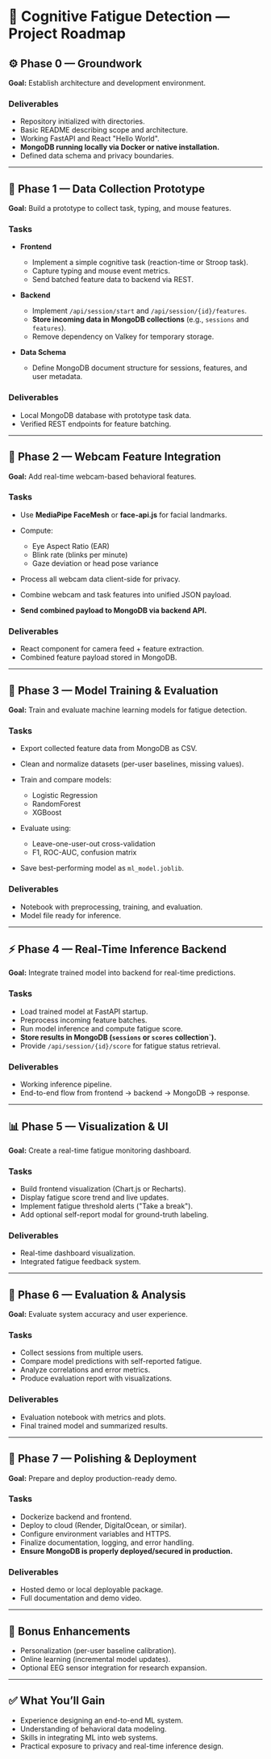 # 🧭 Cognitive Fatigue Detection — Project Roadmap

## ⚙️ Phase 0 — Groundwork

**Goal:** Establish architecture and development environment.

### Deliverables

- Repository initialized with directories.
- Basic README describing scope and architecture.
- Working FastAPI and React "Hello World".
- **MongoDB running locally via Docker or native installation.**
- Defined data schema and privacy boundaries.

---

## 🧩 Phase 1 — Data Collection Prototype

**Goal:** Build a prototype to collect task, typing, and mouse features.

### Tasks

- **Frontend**

  - Implement a simple cognitive task (reaction-time or Stroop task).
  - Capture typing and mouse event metrics.
  - Send batched feature data to backend via REST.

- **Backend**

  - Implement `/api/session/start` and `/api/session/{id}/features`.
  - **Store incoming data in MongoDB collections** (e.g., `sessions` and `features`).
  - Remove dependency on Valkey for temporary storage.

- **Data Schema**

  - Define MongoDB document structure for sessions, features, and user metadata.

### Deliverables

- Local MongoDB database with prototype task data.
- Verified REST endpoints for feature batching.

---

## 🎥 Phase 2 — Webcam Feature Integration

**Goal:** Add real-time webcam-based behavioral features.

### Tasks

- Use **MediaPipe FaceMesh** or **face-api.js** for facial landmarks.
- Compute:

  - Eye Aspect Ratio (EAR)
  - Blink rate (blinks per minute)
  - Gaze deviation or head pose variance

- Process all webcam data client-side for privacy.
- Combine webcam and task features into unified JSON payload.
- **Send combined payload to MongoDB via backend API.**

### Deliverables

- React component for camera feed + feature extraction.
- Combined feature payload stored in MongoDB.

---

## 🤖 Phase 3 — Model Training & Evaluation

**Goal:** Train and evaluate machine learning models for fatigue detection.

### Tasks

- Export collected feature data from MongoDB as CSV.
- Clean and normalize datasets (per-user baselines, missing values).
- Train and compare models:

  - Logistic Regression
  - RandomForest
  - XGBoost

- Evaluate using:

  - Leave-one-user-out cross-validation
  - F1, ROC-AUC, confusion matrix

- Save best-performing model as `ml_model.joblib`.

### Deliverables

- Notebook with preprocessing, training, and evaluation.
- Model file ready for inference.

---

## ⚡ Phase 4 — Real-Time Inference Backend

**Goal:** Integrate trained model into backend for real-time predictions.

### Tasks

- Load trained model at FastAPI startup.
- Preprocess incoming feature batches.
- Run model inference and compute fatigue score.
- **Store results in MongoDB (`sessions` or `scores` collection`).**
- Provide `/api/session/{id}/score` for fatigue status retrieval.

### Deliverables

- Working inference pipeline.
- End-to-end flow from frontend → backend → MongoDB → response.

---

## 📊 Phase 5 — Visualization & UI

**Goal:** Create a real-time fatigue monitoring dashboard.

### Tasks

- Build frontend visualization (Chart.js or Recharts).
- Display fatigue score trend and live updates.
- Implement fatigue threshold alerts ("Take a break").
- Add optional self-report modal for ground-truth labeling.

### Deliverables

- Real-time dashboard visualization.
- Integrated fatigue feedback system.

---

## 🧪 Phase 6 — Evaluation & Analysis

**Goal:** Evaluate system accuracy and user experience.

### Tasks

- Collect sessions from multiple users.
- Compare model predictions with self-reported fatigue.
- Analyze correlations and error metrics.
- Produce evaluation report with visualizations.

### Deliverables

- Evaluation notebook with metrics and plots.
- Final trained model and summarized results.

---

## 🚀 Phase 7 — Polishing & Deployment

**Goal:** Prepare and deploy production-ready demo.

### Tasks

- Dockerize backend and frontend.
- Deploy to cloud (Render, DigitalOcean, or similar).
- Configure environment variables and HTTPS.
- Finalize documentation, logging, and error handling.
- **Ensure MongoDB is properly deployed/secured in production.**

### Deliverables

- Hosted demo or local deployable package.
- Full documentation and demo video.

---

## 🧱 Bonus Enhancements

- Personalization (per-user baseline calibration).
- Online learning (incremental model updates).
- Optional EEG sensor integration for research expansion.

---

## ✅ What You’ll Gain

- Experience designing an end-to-end ML system.
- Understanding of behavioral data modeling.
- Skills in integrating ML into web systems.
- Practical exposure to privacy and real-time inference design.
